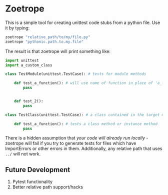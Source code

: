 # Zoetrope

This is a simple tool for creating unittest code stubs from a python file. Use it
by typing:

```python
zoetrope "relative_path/to/my/file.py"
zoetrope "pythonic.path.to.my.file"
```

The result is that zoetrope will print something like:

```python
import unittest
import a_custom_class

class TestModule(unittest.TestCase): # tests for module methods

    def test_a_function(): # will use name of function in place of 'a_function'
        pass


    def test_2():
        pass

class TestClass(unittest.TestCase): # a class contained in the target module

    def test_a_function(): # tests a class method or instance method
        pass

```

There is a hidden assumption that *your code will already run locally* - zoetrope
will fail if you try to generate tests for files which have ImportErrors or other
errors in them. Additionally, any relative path that uses `../` will not work.

## Future Development

1. Pytest functionality
2. Better relative path support/hacks
